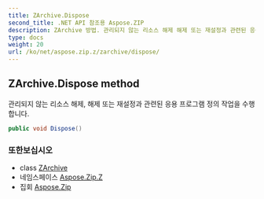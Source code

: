 ```yaml
---
title: ZArchive.Dispose
second_title: .NET API 참조용 Aspose.ZIP
description: ZArchive 방법. 관리되지 않는 리소스 해제 해제 또는 재설정과 관련된 응용 프로그램 정의 작업을 수행합니다.
type: docs
weight: 20
url: /ko/net/aspose.zip.z/zarchive/dispose/
---
```

## ZArchive.Dispose method

관리되지 않는 리소스 해제, 해제 또는 재설정과 관련된 응용 프로그램 정의 작업을 수행합니다.

```csharp
public void Dispose()
```

### 또한보십시오

* class [ZArchive](../)
* 네임스페이스 [Aspose.Zip.Z](../../zarchive/)
* 집회 [Aspose.Zip](../../../)


